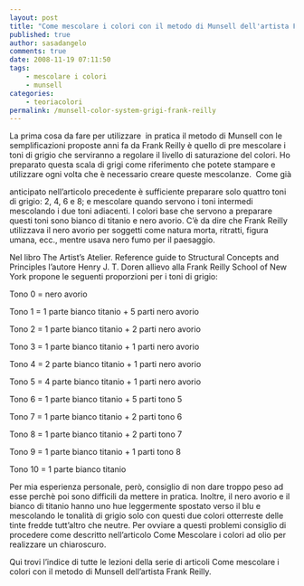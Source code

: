 ```yaml
---
layout: post
title: "Come mescolare i colori con il metodo di Munsell dell'artista Frank Reilly. La scala dei grigi di Reilly."
published: true
author: sasadangelo
comments: true
date: 2008-11-19 07:11:50
tags:
    - mescolare i colori
    - munsell
categories:
    - teoriacolori
permalink: /munsell-color-system-grigi-frank-reilly
---
```




  La prima cosa da fare per utilizzare  in pratica il metodo di Munsell con le semplificazioni proposte anni fa da Frank Reilly è quello di pre mescolare i toni di grigio che serviranno a regolare il livello di saturazione del colori. Ho preparato questa scala di grigi come riferimento che potete stampare e utilizzare ogni volta che è necessario creare queste mescolanze.  Come già 
  
  anticipato nell&#8217;articolo precedente è sufficiente preparare solo quattro toni di grigio: 2, 4, 6 e 8; e mescolare quando servono i toni intermedi mescolando i due toni adiacenti. I colori base che servono a preparare questi toni sono bianco di titanio e nero avorio. C&#8217;è da dire che Frank Reilly utilizzava il nero avorio per soggetti come natura morta, ritratti, figura umana, ecc., mentre usava nero fumo per il paesaggio.



  Nel libro The Artist’s Atelier. Reference guide to Structural Concepts and Principles l&#8217;autore Henry J. T. Doren allievo alla Frank Reilly School of New York propone le seguenti proporzioni per i toni di grigio:


Tono 0 = nero avorio
  
Tono 1 = 1 parte bianco titanio + 5 parti nero avorio
  
Tono 2 = 1 parte bianco titanio + 2 parti nero avorio
  
Tono 3 = 1 parte bianco titanio + 1 parti nero avorio
  
Tono 4 = 2 parte bianco titanio + 1 parti nero avorio
  
Tono 5 = 4 parte bianco titanio + 1 parti nero avorio
  
Tono 6 = 1 parte bianco titanio + 5 parti tono 5
  
Tono 7 = 1 parte bianco titanio + 2 parti tono 6
  
Tono 8 = 1 parte bianco titanio + 2 parti tono 7
  
Tono 9 = 1 parte bianco titanio + 1 parti tono 8
  
Tono 10 = 1 parte bianco titanio


  Per mia esperienza personale, però, consiglio di non dare troppo peso ad esse perchè poi sono difficili da mettere in pratica. Inoltre, il nero avorio e il bianco di titanio hanno uno hue leggermente spostato verso il blu e mescolando le tonalità di grigio solo con questi due colori otterreste delle tinte fredde tutt&#8217;altro che neutre. Per ovviare a questi problemi consiglio di procedere come descritto nell&#8217;articolo Come Mescolare i colori ad olio per realizzare un chiaroscuro.



  Qui trovi l&#8217;indice di tutte le lezioni della serie di articoli Come mescolare i colori con il metodo di Munsell dell&#8217;artista Frank Reilly.
